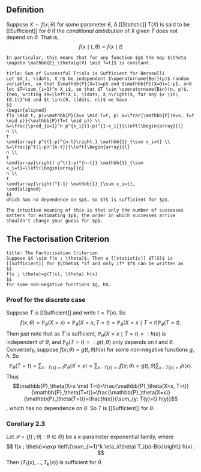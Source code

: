 ## Definition
Suppose $X \sim f(x ; \theta)$ for some parameter $\theta$, A [[Statistic]] $T(X)$ is said to be [[Sufficient]] for $\theta$ if the *conditional distribution* of $X$ given $T$ does not depend on $\theta$. That is,
$$
f(x \mid t, \theta)=f(x \mid t)
$$
```ad-remark
In particular, this means that for any function $g$ the map $\theta \mapsto \mathbb{E}_\theta[g(X) \mid T=t]$ is constant.
```
```ad-example
title: Sum of Successful Trials is Sufficient for Bernoulli
Let $X_1, \ldots, X_n$ be independent $\operatorname{Ber}(p)$ random variables, so that $\mathbb{P}(X=1)=p$ and $\mathbb{P}(X=0)=1-p$, and let $T=\sum_{i=1}^n X_i$, so that $T \sim \operatorname{Bin}(n, p)$. Then, writing $X=\left(X_1, \ldots, X_n\right)$, for any $x \in\{0,1\}^n$ and $t \in\{0, \ldots, n\}$ we have
$$
\begin{aligned}
f(x \mid t, p)=\mathbb{P}(X=x \mid T=t, p) &=\frac{\mathbb{P}(X=x, T=t \mid p)}{\mathbb{P}(T=t \mid p)} \\
&=\frac{\prod_{i=1}^n p^{x_i}(1-p)^{1-x_i}}{\left(\begin{array}{l}
n \\
t
\end{array} p^t(1-p)^{n-t}\right.} \mathbb{1}_{\sum x_i=t} \\
&=\frac{p^t(1-p)^{n-t}}{\left(\begin{array}{l}
n \\
t
\end{array}\right) p^t(1-p)^{n-t}} \mathbb{1}_{\sum x_i=t}=\left(\begin{array}{c}
n \\
t
\end{array}\right)^{-1} \mathbb{1}_{\sum x_i=t},
\end{aligned}
$$
which has no dependence on $p$. So $T$ is sufficient for $p$.

The intuitive meaning of this is that only the number of successes matters for estimating $p$; the order in which successes arrive shouldn't change your guess for $p$.
```

## The Factorisation Criterion
```ad-theorem
title: The Factorisation Criterion
Suppose $X \sim f(x ; \theta)$. Then a [[statistic]] $T(X)$ is [[sufficient]] for $\theta$ *if and only if* $f$ can be written as
$$
f(x ; \theta)=g(T(x), \theta) h(x)
$$
for some non-negative functions $g, h$.
```
### Proof for the discrete case
Suppose $T$ is [[Sufficient]] and write $t=T(x)$. So
$$
f(x ; \theta)=\mathbb{P}_\theta(X=x)=\mathbb{P}_\theta(X=x, T=t)=\mathbb{P}_\theta(X=x \mid T=t) \mathbb{P}_\theta(T=t) .
$$
Then just note that as $T$ is sufficient, $\mathbb{P}_\theta(X=x \mid T=t)=: h(x)$ is independent of $\theta$, and $\mathbb{P}_\theta(T=t)=: g(t, \theta)$ only depends on $t$ and $\theta$.
Conversely, suppose $f(x ; \theta)=g(t, \theta) h(x)$ for some non-negative functions $g, h$. So
$$
\mathbb{P}_\theta(T=t)=\sum_{x: T(x)=t} \mathbb{P}_\theta(X=x)=\sum_{x: T(x)=t} f(x ; \theta)=g(t, \theta) \sum_{x: T(x)=t} h(x) .
$$
Thus $$\mathbb{P}_\theta(X=x \mid T=t)=\frac{\mathbb{P}_\theta(X=x, T=t)}{\mathbb{P}_\theta(T=t)}=\frac{\mathbb{P}_\theta(X=x)}{\mathbb{P}_\theta(T=t)}=\frac{h(x)}{\sum_{y: T(y)=t} h(y)}$$, which has no dependence on $\theta$. So $T$ is [[Sufficient]] for $\theta$.

### Corollary 2.3
Let $\mathcal{P}=\{f(\cdot ; \theta): \theta \in \Theta\}$ be a $k$-parameter exponential family, where
$$
f(x ; \theta)=\exp \left\{\sum_{i=1}^k \eta_i(\theta) T_i(x)-B(x)\right\} h(x) .
$$
Then $\left(T_1(x), \ldots, T_k(x)\right)$ is sufficient for $\theta$.
